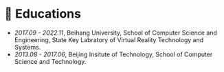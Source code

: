 # 📖 Educations
- *2017.09 - 2022.11*, Beihang University, School of Computer Science and Engineering, State Key Labratory of Virtual Reality Technology and Systems.
- *2013.08 - 2017.06*, Beijing Insitute of Technology, School of Computer Science and Technology. 